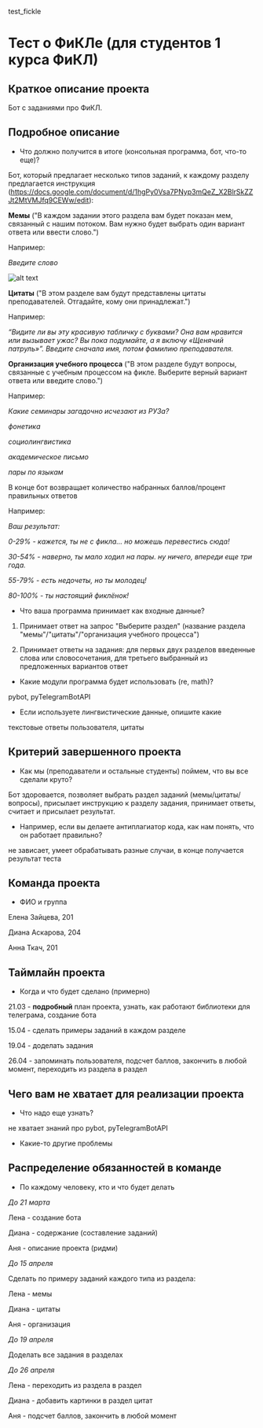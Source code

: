 test_fickle
# Тест о ФиКЛе (для студентов 1 курса ФиКЛ)

## Краткое описание проекта

Бот с заданиями про ФиКЛ.

## Подробное описание
* Что должно получится в итоге (консольная программа, бот, что-то еще)?

Бот, который предлагает несколько типов заданий, к каждому разделу предлагается инструкция (https://docs.google.com/document/d/1hgPy0Vsa7PNyp3mQeZ_X2BlrSkZZJt2MtVMJfq9CEWw/edit): 

**Мемы** ("В каждом задании этого раздела вам будет показан мем, связанный с нашим потоком. Вам нужно будет выбрать один вариант ответа или ввести слово.")

Например: 

*Введите слово*

![alt text](https://sun9-6.userapi.com/impg/AcFoF4MPLEMPs2DESBLPX1xI5RLMcor8-XjTyQ/h5epHIYDODo.jpg?size=1239x736&quality=96&sign=7d1c1a38758938b2aca21082123a43c5&type=album)

**Цитаты** ("В этом разделе вам будут представлены цитаты преподавателей. Отгадайте, кому они принадлежат.")

Например:

*“Видите ли вы эту красивую табличку с буквами? Она вам нравится или вызывает ужас? Вы пока подумайте, а я включу «Щенячий патруль»”. Введите сначала имя, потом фамилию преподавателя.*

**Организация учебного процесса** ("В этом разделе будут вопросы, связанные с учебным процессом на фикле. Выберите верный вариант ответа или введите слово.")

Например: 

*Какие семинары загадочно исчезают из РУЗа?*

*фонетика*

*социолингвистика*

*академическое письмо*

*пары по языкам*

В конце бот возвращает количество набранных баллов/процент правильных ответов 

Например:

*Ваш результат:*

*0-29% - кажется, ты не с фикла… но можешь перевестись сюда!*

*30-54% - наверно, ты мало ходил на  пары. ну ничего, впереди еще три года.*

*55-79% - есть недочеты, но ты молодец!*

*80-100% - ты настоящий фиклёнок!*
 
* Что ваша программа принимает как входные данные?

1) Принимает ответ на запрос "Выберите раздел" (название раздела "мемы"/"цитаты"/"организация учебного процесса")

2) Принимает ответы на задания: для первых двух разделов введенные слова или словосочетания, для третьего выбранный из предложенных вариантов ответ
 
* Какие модули программа будет использовать (re, math)?

pybot, pyTelegramBotAPI

* Если используете лингвистические данные, опишите какие

текстовые ответы пользователя, цитаты

## Критерий завершенного проекта
* Как мы (преподаватели и остальные студенты) поймем, что вы все сделали круто?

Бот здоровается, позволяет выбрать раздел заданий (мемы/цитаты/вопросы), присылает инструкцию к разделу задания, принимает ответы, считает и присылает результат. 

* Например, если вы делаете антиплагиатор кода, как нам понять, что он работает правильно?

не зависает, умеет обрабатывать разные случаи, в конце получается результат теста
## Команда проекта

* ФИО и группа 

Елена Зайцева, 201 

Диана Аскарова, 204

Анна Ткач, 201 

## Таймлайн проекта
* Когда и что будет сделано (примерно)

21.03 - **подробный** план проекта, узнать, как работают библиотеки для телеграма, создание бота

15.04 - сделать примеры заданий в каждом разделе

19.04 - доделать задания

26.04 - запоминать пользователя, подсчет баллов, закончить в любой момент, переходить из раздела в раздел

## Чего вам не хватает для реализации проекта
* Что надо еще узнать?

не хватает знаний про pybot, pyTelegramBotAPI
* Какие-то другие проблемы

## Распределение обязанностей в команде
* По каждому человеку, кто и что будет делать

*До 21 марта*

Лена - создание бота

Диана - содержание (составление заданий)

Аня - описание проекта (ридми)

*До 15 апреля*

Сделать по примеру заданий каждого типа из раздела:

Лена - мемы

Диана - цитаты

Аня - организация

*До 19 апреля*

Доделать все задания в разделах

*До 26 апреля*

Лена - переходить из раздела в раздел

Диана - добавить картинки в раздел цитат

Аня - подсчет баллов, закончить в любой момент
